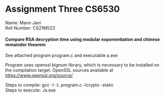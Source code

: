# Assignment Three CS6530
Name: Mann Jani  
Roll Number: CS21M523

#### Compare RSA decryption time using modular exponentiation and chinese remainder theorem
See attached program program.c and executable a.exe

Program uses openssl bignum library, which is necessary to be installed on the compilation target. OpenSSL sources available at https://www.openssl.org/source/

Steps to compile: gcc -I <openssl include path> -L <openssl library path> program.c -lcrypto -static  
Steps to execute: ./a.exe
